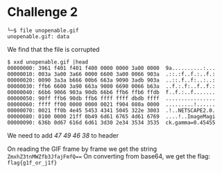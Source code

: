 # Challenge 2

```
└─$ file unopenable.gif   
unopenable.gif: data
```
We find that the file is corrupted
```
$ xxd unopenable.gif |head
00000000: 3961 f401 f401 f400 0000 0000 3a00 0000  9a..........:...
00000010: 003a 3a00 3a66 0000 6600 3a00 0066 903a  .::.:f..f.:..f.:
00000020: 0090 3a3a b666 00b6 663a 9090 3adb 903a  ..::.f..f:..:..:
00000030: ffb6 6600 3a90 663a 9000 6690 0066 b63a  ..f.:.f:..f..f.:
00000040: 66b6 9066 903a 90db 66b6 ffb6 ffb6 ffdb  f..f.:..f.......
00000050: 90ff ffb6 90db ffb6 ffff ffff dbdb ffff  ................
00000060: ffff ff00 0000 0000 0021 f904 080a 0000  .........!......
00000070: 0021 ff0b 4e45 5453 4341 5045 322e 3003  .!..NETSCAPE2.0.
00000080: 0100 0000 21ff 0b49 6d61 6765 4d61 6769  ....!..ImageMagi
00000090: 636b 0d67 616d 6d61 3d30 2e34 3534 3535  ck.gamma=0.45455
```
We need to add _47 49 46 38_ to header 

On reading the GIF frame by frame we get the string ```ZmxhZ3tnMWZfb3JfajFmfQ==```
On converting from base64, we get the flag:
```flag{g1f_or_j1f}```
